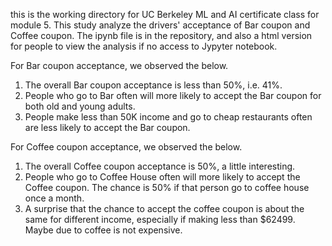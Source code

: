 this is the working directory for UC Berkeley ML and AI certificate class for module 5. This study analyze the drivers' acceptance of Bar coupon and Coffee coupon.
The ipynb file is in the repository, and also a html version for people to view the analysis if no access to Jypyter notebook.

For Bar coupon acceptance, we observed the below.
 1. The overall Bar coupon acceptance is less than 50%, i.e. 41%.
 2. People who go to Bar often will more likely to accept the Bar coupon for both old and young adults.
 3. People make less than 50K income and go to cheap restaurants often are less likely to accept the Bar coupon.
 
For Coffee coupon acceptance, we observed the below.
 1. The overall Coffee coupon acceptance is 50%, a little interesting. 
 2. People who go to Coffee House often will more likely to accept the Coffee coupon. The chance is 50% if that person go to coffee house once a month.
 3. A surprise that the chance to accept the coffee coupon is about the same for different income, especially if making less than $62499. Maybe due to coffee is not expensive.